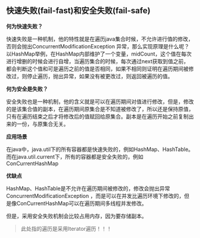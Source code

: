 ## 快速失败(fail-fast)和安全失败(fail-safe)

**何为快速失败？**

快速失败是一种机制，他的特性就是在遍历java集合时候，不允许进行值的修改，否则会抛出ConcurrentModificationException 异常，那么实现原理是什么呢？以HashMap举例，在HashMap内部维护了一个变量，midCount，这个值在每次进行增删的时候会进行自增，当遍历集合的时候，每次通过next获取到值之前，都会判断这个值和可是遍历之前的值是否相同，如果不相同则证明在遍历期间被修改过，则停止遍历，抛出异常，如果没有被更改过，则返回被遍历的值。

**何为安全是失败？**

安全失败也是一种机制，他的含义就是可以在遍历期间对值进行修改，但是，修改的是该集合值的副本，在遍历期间原集合是不知道被修改了，所以还是保持原值，只有在遍历结束之后才将修改后的值赋回给原集合。副本是在遍历开始之前复制出来的一份，与原集合无关。

**应用场景**

在java中，java.util下的所有容器都是快速失败的，例如HashMap、HashTable。而在java.util.current下，所有的容器都是安全失败的，例如ConCurrentHashMap

**优缺点**

HashMap、HashTable是不允许在遍历期间被修改的，修改会抛出异常ConcurrentModificationException ，而是可以在并发比遍历环境下修改的，但是像ConCurrentHashMap可以在遍历期间多线程并发修改。

但是，采用安全失败机制会比较占用内存，因为要存储副本。

> 此处指的遍历是采用Iterator遍历！！！
